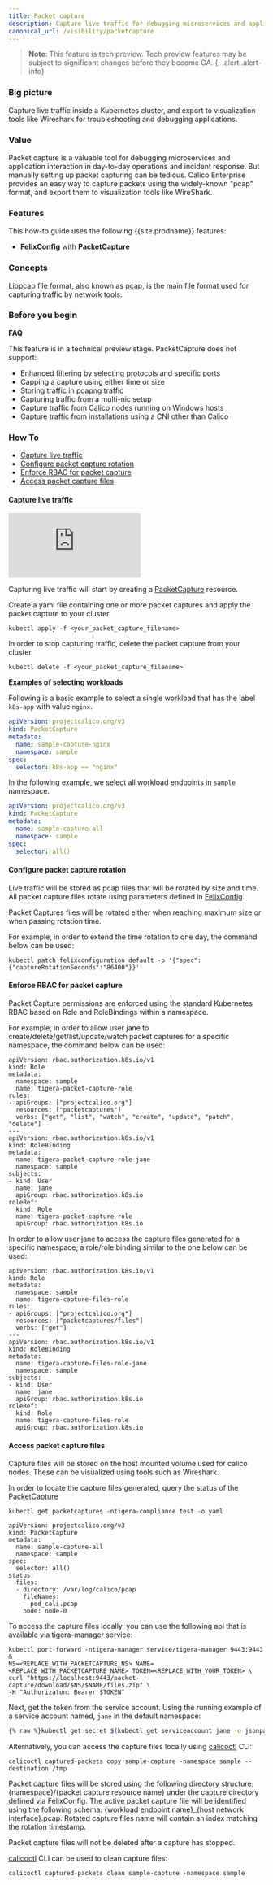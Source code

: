 ```yaml
---
title: Packet capture
description: Capture live traffic for debugging microservices and application interaction.
canonical_url: /visibility/packetcapture
---
```

>**Note**: This feature is tech preview. Tech preview features may be subject to significant changes before they become GA.
{: .alert .alert-info}

### Big picture

Capture live traffic inside a Kubernetes cluster, and export to visualization tools like Wireshark for troubleshooting and debugging applications.

### Value 

Packet capture is a valuable tool for debugging microservices and application interaction in day-to-day operations and incident response. But manually setting up packet capturing can be tedious. Calico Enterprise provides an easy way to capture packets using the widely-known "pcap" format, and export them to visualization tools like WireShark.

### Features

This how-to guide uses the following {{site.prodname}} features:

- **FelixConfig** with **PacketCapture**

### Concepts

Libpcap file format, also known as [pcap](https://wiki.wireshark.org/Development/LibpcapFileFormat), is the main file 
format used for capturing traffic by network tools.

### Before you begin

**FAQ**

This feature is in a technical preview stage. PacketCapture does not support:

- Enhanced filtering by selecting protocols and specific ports
- Capping a capture using either time or size
- Storing traffic in pcapng traffic
- Capturing traffic from a multi-nic setup
- Capture traffic from Calico nodes running on Windows hosts
- Capture traffic from installations using a CNI other than Calico

### How To

- [Capture live traffic](#capture-live-traffic)
- [Configure packet capture rotation](#configure-packet-capture-rotation)
- [Enforce RBAC for packet capture](#enforce-rbac-for-packet-capture)
- [Access packet capture files](#access-packet-capture-files)

#### Capture live traffic


<iframe width="260" height="127" src="https://www.youtube.com/embed/bKTkvywT7s4" title="YouTube video player" frameborder="0" allow="accelerometer; autoplay; clipboard-write; encrypted-media; gyroscope; picture-in-picture" allowfullscreen></iframe>


Capturing live traffic will start by creating a [PacketCapture]({{site.baseurl}}/reference/resources/packetcapture) resource.

Create a yaml file containing one or more packet captures and apply the packet capture to your cluster.

```shell
kubectl apply -f <your_packet_capture_filename>
```

In order to stop capturing traffic, delete the packet capture from your cluster.

```shell
kubectl delete -f <your_packet_capture_filename>
```
**Examples of selecting workloads**

Following is a basic example to select a single workload that has the label `k8s-app` with value `nginx`.

```yaml
apiVersion: projectcalico.org/v3
kind: PacketCapture
metadata:
  name: sample-capture-nginx
  namespace: sample
spec:
  selector: k8s-app == "nginx"
```

In the following example, we select all workload endpoints in `sample` namespace.

```yaml
apiVersion: projectcalico.org/v3
kind: PacketCapture
metadata:
  name: sample-capture-all
  namespace: sample
spec:
  selector: all()
```

#### Configure packet capture rotation

Live traffic will be stored as pcap files that will be rotated by size and time. All packet capture files rotate using
parameters defined in [FelixConfig]({{site.baseurl}}/reference/resources/felixconfig).

Packet Captures files will be rotated either when reaching maximum size or when passing rotation time.

For example, in order to extend the time rotation to one day, the command below can be used:

```shell
kubectl patch felixconfiguration default -p '{"spec":{"captureRotationSeconds":"86400"}}'
```

#### Enforce RBAC for packet capture

Packet Capture permissions are enforced using the standard Kubernetes RBAC based on Role and RoleBindings within a namespace.

For example, in order to allow user jane to create/delete/get/list/update/watch packet captures for a specific namespace, the command below can be used:
 
```
apiVersion: rbac.authorization.k8s.io/v1
kind: Role
metadata:
  namespace: sample
  name: tigera-packet-capture-role
rules:
- apiGroups: ["projectcalico.org"]
  resources: ["packetcaptures"]
  verbs: ["get", "list", "watch", "create", "update", "patch", "delete"]
---
apiVersion: rbac.authorization.k8s.io/v1
kind: RoleBinding
metadata:
  name: tigera-packet-capture-role-jane
  namespace: sample
subjects:
- kind: User
  name: jane
  apiGroup: rbac.authorization.k8s.io
roleRef:
  kind: Role
  name: tigera-packet-capture-role
  apiGroup: rbac.authorization.k8s.io
```

In order to allow user jane to access the capture files generated for a specific namespace, a role/role binding similar to the one below can be used:

```
apiVersion: rbac.authorization.k8s.io/v1
kind: Role
metadata:
  namespace: sample
  name: tigera-capture-files-role
rules:
- apiGroups: ["projectcalico.org"]
  resources: ["packetcaptures/files"]
  verbs: ["get"]
---
apiVersion: rbac.authorization.k8s.io/v1
kind: RoleBinding
metadata:
  name: tigera-capture-files-role-jane
  namespace: sample
subjects:
- kind: User
  name: jane
  apiGroup: rbac.authorization.k8s.io
roleRef:
  kind: Role
  name: tigera-capture-files-role
  apiGroup: rbac.authorization.k8s.io
```

#### Access packet capture files

Capture files will be stored on the host mounted volume used for calico nodes. These can be visualized using tools such as Wireshark.

In order to locate the capture files generated, query the status of the [PacketCapture]({{site.baseurl}}/reference/resources/packetcapture)

```shell
kubectl get packetcaptures -ntigera-compliance test -o yaml
```

```
apiVersion: projectcalico.org/v3
kind: PacketCapture
metadata:
  name: sample-capture-all
  namespace: sample
spec:
  selector: all()
status:
  files:
  - directory: /var/log/calico/pcap
    fileNames:
    - pod_cali.pcap
    node: node-0
```

To access the capture files locally, you can use the following api that is available via tigera-manager service:

```shell
kubectl port-forward -ntigera-manager service/tigera-manager 9443:9443 &
NS=<REPLACE_WITH_PACKETCAPTURE_NS> NAME=<REPLACE_WITH_PACKETCAPTURE_NAME> TOKEN=<REPLACE_WITH_YOUR_TOKEN> \
curl "https://localhost:9443/packet-capture/download/$NS/$NAME/files.zip" \
-H "Authorizaton: Bearer $TOKEN"
```

Next, get the token from the service account.
Using the running example of a service account named, `jane` in the default namespace:

```bash
{% raw %}kubectl get secret $(kubectl get serviceaccount jane -o jsonpath='{range .secrets[*]}{.name}{"\n"}{end}' | grep token) -o go-template='{{.data.token | base64decode}}' && echo{% endraw %}
```

Alternatively, you can access the capture files locally using [calicoctl]({{site.baseurl}}/reference/calicoctl/captured-packets) CLI:

```shell
calicoctl captured-packets copy sample-capture -namespace sample --destination /tmp
```

Packet capture files will be stored using the following directory structure: {namespace}/{packet capture resource name} under the capture directory defined via FelixConfig.
The active packet capture file will be identified using the following schema: {workload endpoint name}_{host network interface}.pcap. Rotated capture files name will contain an index matching the rotation timestamp.

Packet capture files will not be deleted after a capture has stopped. 

[calicoctl]({{site.baseurl}}/reference/calicoctl/captured-packets) CLI can be used to clean capture files:

```shell
calicoctl captured-packets clean sample-capture -namespace sample
```
